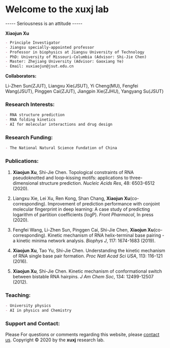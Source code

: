 # Welcome to the xuxj lab

----- Seriousness is an attitude -----

**Xiaojun Xu**
```markdown
- Principle Investigator
- Jiangsu specially-appointed professor
- Professor in biophysics at Jiangsu University of Technology
- PhD: University of Missouri-Columbia (Advisor: Shi-Jie Chen)
- Master: Zhejiang University (Advisor: Gaoxiang Ye)
- Email: xuxiaojun@jsut.edu.cn
```
**Collaborators:**

Li-Zhen Sun(ZJUT), Liangxu Xie(JSUT), Yi Cheng(MU), Fengfei Wang(JSUT), Pinggen Cai(ZJUT), Jiangpin Xie(ZJHU), Yangyang Su(JSUT)

### Research Interests:
```markdown
- RNA structure prediction
- RNA folding kinetics
- AI for molecular interactions and drug design
```

### Research Funding:
```markdown
- The National Natural Science Fundation of China
```

### Publications:
1. **Xiaojun Xu**, Shi-Jie Chen. 
Topological constraints of RNA pseudoknotted and loop-kissing motifs: applications to three-dimensional structure prediction.
_Nucleic Acids Res_, 48: 6503-6512 (2020).

2. Liangxu Xie, Lei Xu, Ren Kong, Shan Chang, **Xiaojun Xu**(co-corresponding).
Improvement of prediction performance with conjoint molecular fingerprint in deep learning: A case study of predicting logarithm of partition coefficients (logP).
_Front Pharmacol_, In press (2020).

3. Fengfei Wang, Li-Zhen Sun, Pinggen Cai, Shi-Jie Chen, **Xiaojun Xu**(co-corresponding).
Kinetic mechanism of RNA helix-terminal base pairing - a kinetic minima network analysis.
_Biophys J_, 117: 1674-1683 (2019).

4. **Xiaojun Xu**, Tao Yu, Shi-Jie Chen.
Understanding the kinetic mechanism of RNA single base pair formation.
_Proc Natl Acad Sci USA_, 113: 116-121 (2016).

5. **Xiaojun Xu**, Shi-Jie Chen.
Kinetic mechanism of conformational switch between bistable RNA hairpins.
_J Am Chem Soc_, 134: 12499-12507 (2012).

### Teaching:
```markdown
- University physics
- AI in physics and Chemistry
```

### Support and Contact:
Please For questions or comments regarding this website, please [contact us](xuxiaojun@jsut.edu.cn).
Copyright © 2020 by the **xuxj** research lab.

